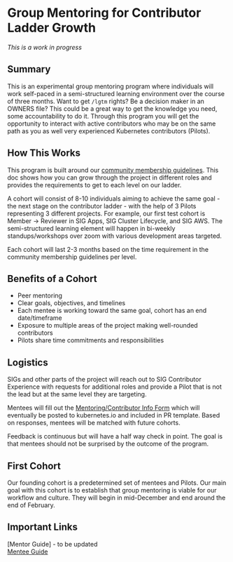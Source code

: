 # Group Mentoring for Contributor Ladder Growth
*This is a work in progress*

## Summary
This is an experimental group mentoring program where individuals will work self-paced in a semi-structured learning environment over the course of three months. Want to get `/lgtm` rights? Be a decision maker in an OWNERS file? This could be a great way to get the knowledge you need, some accountability to do it.  Through this program you will get the opportunity to interact with active contributors who may be on the same path as you as well very experienced Kubernetes contributors (Pilots). 

## How This Works
This program is built around our [community membership guidelines](/community-membership.md). This doc shows how you can grow through the project in different roles and provides the requirements to get to each level on our ladder.

A cohort will consist of 8-10 individuals aiming to achieve the same goal - the next stage on the contributor ladder - with the help of 3 Pilots representing 3 different projects. For example, our first test cohort is Member -> Reviewer in SIG Apps, SIG Cluster Lifecycle, and SIG AWS. The semi-structured learning element will happen in bi-weekly standups/workshops over zoom with various development areas targeted. 

Each cohort will last 2-3 months based on the time requirement in the community membership guidelines per level.

## Benefits of a Cohort
* Peer mentoring  
* Clear goals, objectives, and timelines  
* Each mentee is working toward the same goal, cohort has an end date/timeframe  
* Exposure to multiple areas of the project making well-rounded contributors  
* Pilots share time commitments and responsibilities  

## Logistics
SIGs and other parts of the project will reach out to SIG Contributor Experience with requests for additional roles and provide a Pilot that is not the lead but at the same level they are targeting.

Mentees will fill out the [Mentoring/Contributor Info Form](https://goo.gl/forms/SHWAiZ9Ih1qwuJbs1) which will eventually be posted to kubernetes.io and included in PR template. Based on responses, mentees will be matched with future cohorts.

Feedback is continuous but will have a half way check in point. The goal is that mentees should not be surprised by the outcome of the program.

## First Cohort
Our founding cohort is a predetermined set of mentees and Pilots. Our main goal with this cohort is to establish that group mentoring is viable for our workflow and culture. They will begin in mid-December and end around the end of February. 

## Important Links
[Mentor Guide]  - to be updated  
[Mentee Guide](/mentoring/group-mentee-guide.md)

